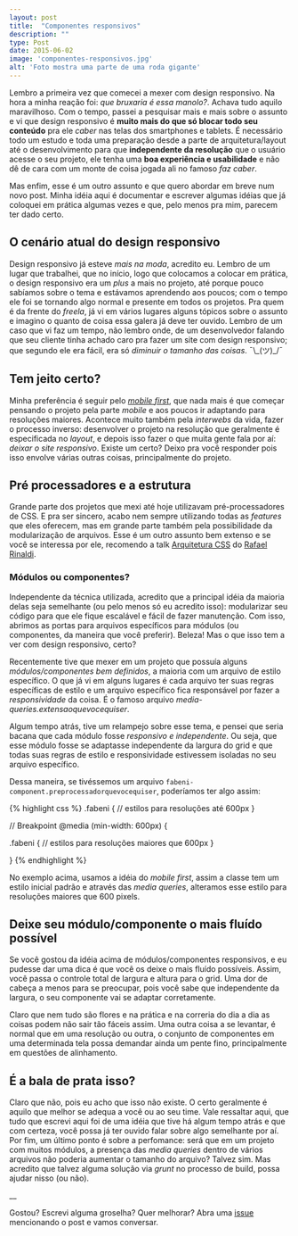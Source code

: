 ```yaml
---
layout: post
title:  "Componentes responsivos"
description: ""
type: Post
date: 2015-06-02
image: 'componentes-responsivos.jpg'
alt: 'Foto mostra uma parte de uma roda gigante'
---
```


Lembro a primeira vez que comecei a mexer com design responsivo. Na hora a minha reação foi: *que bruxaria é essa manolo?*. Achava tudo aquilo maravilhoso. Com o tempo, passei a pesquisar mais e mais sobre o assunto e vi que design responsivo é **muito mais do que só blocar todo seu conteúdo** pra ele *caber* nas telas dos smartphones e tablets. É necessário todo um estudo e toda uma preparação desde a parte de arquitetura/layout até o desenvolvimento para que **independente da resolução** que o usuário acesse o seu projeto, ele tenha uma **boa experiência e usabilidade** e não dê de cara com um monte de coisa jogada ali no famoso *faz caber*.

Mas enfim, esse é um outro assunto e que quero abordar em breve num novo post. Minha idéia aqui é documentar e escrever algumas idéias que já coloquei em prática algumas vezes e que, pelo menos pra mim, parecem ter dado certo.

## O cenário atual do design responsivo

Design responsivo já esteve *mais na moda*, acredito eu. Lembro de um lugar que trabalhei, que no início, logo que colocamos a colocar em prática, o design responsivo era um *plus* a mais no projeto, até porque pouco sabíamos sobre o tema e estávamos aprendendo aos poucos; com o tempo ele foi se tornando algo normal e presente em todos os projetos. Pra quem é da frente do *freela*, já vi em vários lugares alguns tópicos sobre o assunto e imagino o quanto de coisa essa galera já deve ter ouvido. Lembro de um caso que vi faz um tempo, não lembro onde, de um desenvolvedor falando que seu cliente tinha achado caro pra fazer um site com design responsivo; que segundo ele era fácil, era só *diminuir o tamanho das coisas*. ¯\\\_(ツ)_/¯

## Tem jeito certo?

Minha preferência é seguir pelo *[mobile first](http://abookapart.com/products/mobile-first)*, que nada mais é que começar pensando o projeto pela parte *mobile* e aos poucos ir adaptando para resoluções maiores. Acontece muito também pela *interwebs* da vida, fazer o processo inverso: desenvolver o projeto na resolução que geralmente é especificada no *layout*, e depois isso fazer o que muita gente fala por aí: *deixar o site responsivo*. Existe um certo? Deixo pra você responder pois isso envolve várias outras coisas, principalmente do projeto.

## Pré processadores e a estrutura

Grande parte dos projetos que mexi até hoje utilizavam pré-processadores de CSS. E pra ser sincero, acabo nem sempre utilizando todas as *features* que eles oferecem, mas em grande parte também pela possibilidade da modularização de arquivos. Esse é um outro assunto bem extenso e se você se interessa por ele, recomendo a talk [Arquitetura CSS](https://speakerdeck.com/rafaelrinaldi/arquitetura-css) do [Rafael Rinaldi](https://twitter.com/rafaelrinaldi).

### Módulos ou componentes?

Independente da técnica utilizada, acredito que a principal idéia da maioria delas seja semelhante (ou pelo menos só eu acredito isso): modularizar seu código para que ele fique escalável e fácil de fazer manutenção. Com isso, abrimos as portas para arquivos específicos para módulos (ou componentes, da maneira que você preferir). Beleza! Mas o que isso tem a ver com design responsivo, certo?

Recentemente tive que mexer em um projeto que possuía alguns *módulos/componentes bem definidos*, a maioria com um arquivo de estilo específico. O que já vi em alguns lugares é cada arquivo ter suas regras específicas de estilo e um arquivo específico fica responsável por fazer a *responsividade* da coisa. É o famoso arquivo *media-queries.extensaoquevocequiser*.

Algum tempo atrás, tive um relampejo sobre esse tema, e pensei que seria bacana que cada módulo fosse *responsivo e independente*. Ou seja, que esse módulo fosse se adaptasse independente da largura do grid e que todas suas regras de estilo e responsividade estivessem isoladas no seu arquivo específico.

Dessa maneira, se tivéssemos um arquivo `fabeni-component.preprocessadorquevocequiser`, poderíamos ter algo assim:

{% highlight css %}
.fabeni {
    // estilos para resoluções até 600px
}

// Breakpoint
@media (min-width: 600px) {

  .fabeni {
    // estilos para resoluções maiores que 600px
  }

}
{% endhighlight %}

No exemplo acima, usamos a idéia do *mobile first*, assim a classe tem um estilo inicial padrão e através das *media queries*, alteramos esse estilo para resoluções maiores que 600 pixels.

## Deixe seu módulo/componente o mais fluído possível

Se você gostou da idéia acima de módulos/componentes responsivos, e eu pudesse dar uma dica é que você os deixe o mais fluído possíveis. Assim, você passa o controle total de largura e altura para o grid. Uma dor de cabeça a menos para se preocupar, pois você sabe que independente da largura, o seu componente vai se adaptar corretamente.

Claro que nem tudo são flores e na prática e na correria do dia a dia as coisas podem não sair tão fáceis assim. Uma outra coisa a se levantar, é normal que em uma resolução ou outra, o conjunto de componentes em uma determinada tela possa demandar ainda um pente fino, principalmente em questões de alinhamento.

## É a bala de prata isso?

Claro que não, pois eu acho que isso não existe. O certo geralmente é aquilo que melhor se adequa a você ou ao seu time. Vale ressaltar aqui, que tudo que escrevi aqui foi de uma idéia que tive há algum tempo atrás e que com certeza, você possa já ter ouvido falar sobre algo semelhante por aí. Por fim, um último ponto é sobre a perfomance: será que em um projeto com muitos módulos, a presença das *media queries* dentro de vários arquivos não poderia aumentar o tamanho do arquivo? Talvez sim. Mas acredito que talvez alguma solução via *grunt* no processo de build, possa ajudar nisso (ou não).

__

Gostou? Escrevi alguma groselha? Quer melhorar? Abra uma [issue](https://github.com/raphaelfabeni/raphaelfabeni.github.io/issues) mencionando o post e vamos conversar.

